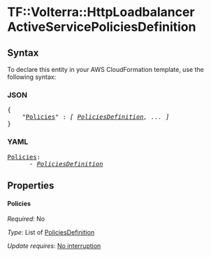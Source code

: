 # TF::Volterra::HttpLoadbalancer ActiveServicePoliciesDefinition

## Syntax

To declare this entity in your AWS CloudFormation template, use the following syntax:

### JSON

<pre>
{
    "<a href="#policies" title="Policies">Policies</a>" : <i>[ <a href="policiesdefinition.md">PoliciesDefinition</a>, ... ]</i>
}
</pre>

### YAML

<pre>
<a href="#policies" title="Policies">Policies</a>: <i>
      - <a href="policiesdefinition.md">PoliciesDefinition</a></i>
</pre>

## Properties

#### Policies

_Required_: No

_Type_: List of <a href="policiesdefinition.md">PoliciesDefinition</a>

_Update requires_: [No interruption](https://docs.aws.amazon.com/AWSCloudFormation/latest/UserGuide/using-cfn-updating-stacks-update-behaviors.html#update-no-interrupt)

